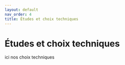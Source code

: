 ```yaml
---
layout: default
nav_order: 4
title: Études et choix techniques
---
```


# Études et choix techniques

ici nos choix techniques